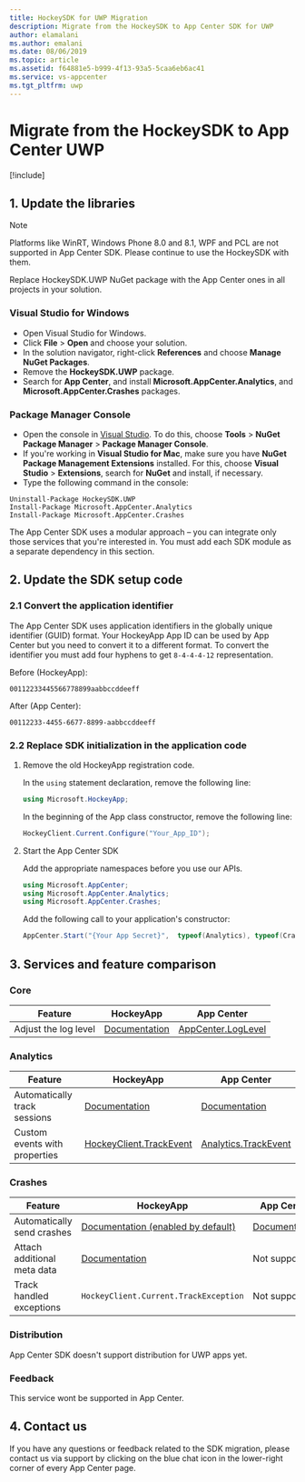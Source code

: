 ```yaml
---
title: HockeySDK for UWP Migration
description: Migrate from the HockeySDK to App Center SDK for UWP
author: elamalani
ms.author: emalani
ms.date: 08/06/2019
ms.topic: article
ms.assetid: f64881e5-b999-4f13-93a5-5caa6eb6ac41
ms.service: vs-appcenter
ms.tgt_pltfrm: uwp
---
```


# Migrate from the HockeySDK to App Center UWP

[!include[](sdk-migration-dropdown.md)]

## 1. Update the libraries

> [!NOTE] 
> Platforms like WinRT, Windows Phone 8.0 and 8.1, WPF and PCL are not supported in App Center SDK. Please continue to use the HockeySDK with them.

Replace HockeySDK.UWP NuGet package with the App Center ones in all projects in your solution.

### Visual Studio for Windows

* Open Visual Studio for Windows.
* Click **File** > **Open** and choose your solution.
* In the solution navigator, right-click **References** and choose **Manage NuGet Packages**.
* Remove the **HockeySDK.UWP** package.
* Search for **App Center**, and install **Microsoft.AppCenter.Analytics**, and **Microsoft.AppCenter.Crashes** packages.

### Package Manager Console

* Open the console in [Visual Studio](https://visualstudio.microsoft.com/vs/). To do this, choose **Tools** > **NuGet Package Manager** > **Package Manager Console**.
* If you're working in **Visual Studio for Mac**, make sure you have **NuGet Package Management Extensions** installed. For this, choose **Visual Studio** > **Extensions**, search for **NuGet** and install, if necessary.
* Type the following command in the console:

```shell
Uninstall-Package HockeySDK.UWP
Install-Package Microsoft.AppCenter.Analytics
Install-Package Microsoft.AppCenter.Crashes
```

The App Center SDK uses a modular approach – you can integrate only those services that you're interested in. You must add each SDK module as a separate dependency in this section.

## 2. Update the SDK setup code

### 2.1 Convert the application identifier

The App Center SDK uses application identifiers in the globally unique identifier (GUID) format. Your HockeyApp App ID can be used by App Center but you need to convert it to a different format. To convert the identifier you must add four hyphens to get `8-4-4-4-12` representation.

Before (HockeyApp):  

`00112233445566778899aabbccddeeff`

After (App Center):  

`00112233-4455-6677-8899-aabbccddeeff`

### 2.2 Replace SDK initialization in the application code

1. Remove the old HockeyApp registration code.

    In the `using` statement declaration, remove the following line:

    ```csharp
    using Microsoft.HockeyApp;
    ```

    In the beginning of the App class constructor, remove the following line:

    ```csharp
    HockeyClient.Current.Configure("Your_App_ID");
    ```

2. Start the App Center SDK

    Add the appropriate namespaces before you use our APIs.

    ```csharp
    using Microsoft.AppCenter;
    using Microsoft.AppCenter.Analytics;
    using Microsoft.AppCenter.Crashes;
    ```
    
    Add the following call to your application's constructor:

    ```csharp
    AppCenter.Start("{Your App Secret}",  typeof(Analytics), typeof(Crashes));
    ```

## 3. Services and feature comparison

### Core

Feature | HockeyApp | App Center
------- | --------- | ---
Adjust the log level | [Documentation](https://support.hockeyapp.net/kb/client-integration-windows-and-windows-phone/hockeyapp-for-applications-on-windows#4-1-enable-diagnostics-) | [AppCenter.LogLevel](~/sdk/other-apis/uwp.md#adjust-the-log-level)

### Analytics

Feature | HockeyApp | App Center
------- | --------- | ---
Automatically track sessions | [Documentation](https://support.hockeyapp.net/kb/client-integration-windows-and-windows-phone/hockeyapp-for-applications-on-windows#3-3-user-tracking) | [Documentation](~/sdk/analytics/windows.md#session-and-device-information)
Custom events with properties | [HockeyClient.TrackEvent](https://support.hockeyapp.net/kb/client-integration-windows-and-windows-phone/hockeyapp-for-applications-on-windows#3-6-event-tracking) | [Analytics.TrackEvent](~/sdk/analytics/windows.md#custom-events)

### Crashes

Feature | HockeyApp | App Center
------- | --------- | ---
Automatically send crashes | [Documentation (enabled by default)](https://support.hockeyapp.net/kb/client-integration-windows-and-windows-phone/hockeyapp-for-applications-on-windows#3-1-crash-reporting) | [Documentation](~/sdk/crashes/uwp.md)
Attach additional meta data | [Documentation](https://support.hockeyapp.net/kb/client-integration-windows-and-windows-phone/how-to-instrument-applications-on-windows-for-crash-reporting#2-2-collectors-api) | Not supported
Track handled exceptions | `HockeyClient.Current.TrackException` | Not supported

### Distribution

App Center SDK doesn't support distribution for UWP apps yet.

### Feedback

This service wont be supported in App Center.

## 4. Contact us

If you have any questions or feedback related to the SDK migration, please contact us via support by clicking on the blue chat icon in the lower-right corner of every App Center page.
